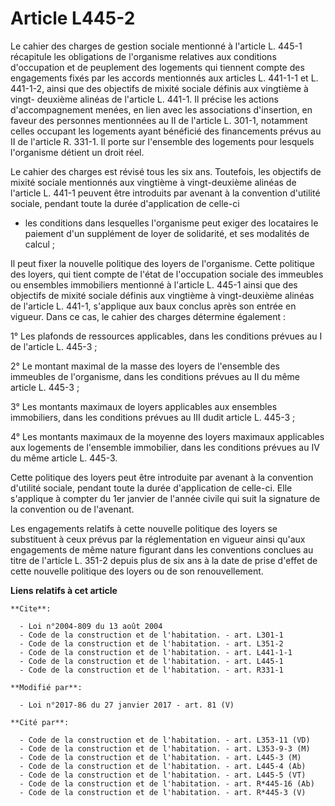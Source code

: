 # Article L445-2

Le cahier des charges de gestion sociale mentionné à l'article L. 445-1 récapitule les obligations de l'organisme relatives
aux conditions d'occupation et de peuplement des logements qui tiennent compte des engagements fixés par les accords
mentionnés aux  articles L. 441-1-1 et L. 441-1-2, ainsi que des objectifs de mixité sociale définis aux vingtième à vingt-
deuxième alinéas de l'article L. 441-1. Il précise les actions d'accompagnement menées, en lien avec les associations
d'insertion, en faveur des personnes mentionnées au II de l'article L. 301-1, notamment celles occupant les logements ayant
bénéficié des financements prévus au II de l'article R. 331-1. Il porte sur l'ensemble des logements pour lesquels
l'organisme détient un droit réel. 

Le cahier des charges est révisé tous les six ans. Toutefois, les objectifs de mixité sociale mentionnés aux vingtième à
vingt-deuxième alinéas de l'article L. 441-1 peuvent être introduits par avenant à la convention d'utilité sociale, pendant
toute la durée d'application de celle-ci

- les conditions dans lesquelles l'organisme peut exiger des locataires le paiement d'un supplément de loyer de solidarité,
et ses modalités de calcul ;

Il peut fixer la nouvelle politique des loyers de l'organisme. Cette politique des loyers, qui tient compte de l'état de
l'occupation sociale des immeubles ou ensembles immobiliers mentionné à l'article L. 445-1 ainsi que des objectifs de mixité
sociale définis aux vingtième à vingt-deuxième alinéas de l'article L. 441-1, s'applique aux baux conclus après son entrée en
vigueur. Dans ce cas, le cahier des charges détermine également : 

1° Les plafonds de ressources applicables, dans les conditions prévues au I de l'article L. 445-3 ; 

2° Le montant maximal de la masse des loyers de l'ensemble des immeubles de l'organisme, dans les conditions prévues au II du
même article L. 445-3 ; 

3° Les montants maximaux de loyers applicables aux ensembles immobiliers, dans les conditions prévues au III dudit article L.
445-3 ; 

4° Les montants maximaux de la moyenne des loyers maximaux applicables aux logements de l'ensemble immobilier, dans les
conditions prévues au IV du même article L. 445-3. 

Cette politique des loyers peut être introduite par avenant à la convention d'utilité sociale, pendant toute la durée
d'application de celle-ci. Elle s'applique à compter du 1er janvier de l'année civile qui suit la signature de la convention
ou de l'avenant. 

Les engagements relatifs à cette nouvelle politique des loyers se substituent à ceux prévus par la réglementation en vigueur
ainsi qu'aux engagements de même nature figurant dans les conventions conclues au titre de l'article L. 351-2 depuis plus de
six ans à la date de prise d'effet de cette nouvelle politique des loyers ou de son renouvellement.

**Liens relatifs à cet article**

	**Cite**:

	  - Loi n°2004-809 du 13 août 2004
	  - Code de la construction et de l'habitation. - art. L301-1
	  - Code de la construction et de l'habitation. - art. L351-2
	  - Code de la construction et de l'habitation. - art. L441-1-1
	  - Code de la construction et de l'habitation. - art. L445-1
	  - Code de la construction et de l'habitation. - art. R331-1

	**Modifié par**:

	  - Loi n°2017-86 du 27 janvier 2017 - art. 81 (V)

	**Cité par**:

	  - Code de la construction et de l'habitation. - art. L353-11 (VD)
	  - Code de la construction et de l'habitation. - art. L353-9-3 (M)
	  - Code de la construction et de l'habitation. - art. L445-3 (M)
	  - Code de la construction et de l'habitation. - art. L445-4 (Ab)
	  - Code de la construction et de l'habitation. - art. L445-5 (VT)
	  - Code de la construction et de l'habitation. - art. R*445-16 (Ab)
	  - Code de la construction et de l'habitation. - art. R*445-3 (V)
